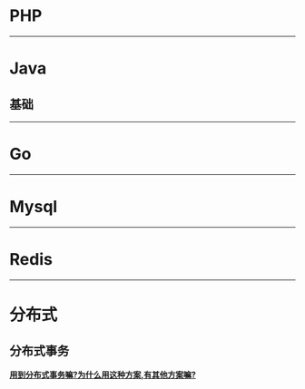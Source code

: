 # PHP

------



# Java

## 基础



------





# Go

------



# Mysql

------



# Redis

------



# 分布式

## 分布式事务

[**用到分布式事务嘛?为什么用这种方案,有其他方案嘛?**](https://github.com/DragonChilde/eight-part-essay/blob/main/%E5%88%86%E5%B8%83%E5%BC%8F/%E5%88%86%E5%B8%83%E5%BC%8F%E4%BA%8B%E5%8A%A1.md)

